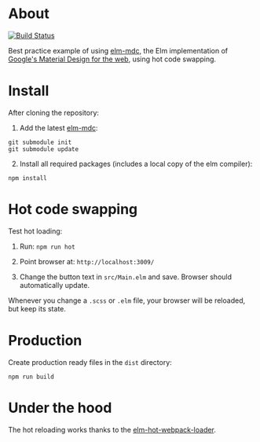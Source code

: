 # About

[![Build Status](https://api.travis-ci.org/berenddeboer/elm-mdc-starter-kit.svg?branch=master)](https://travis-ci.org/berenddeboer/elm-mdc-starter-kit/)

Best practice example of using
[elm-mdc](https://github.com/aforemny/elm-mdc), the Elm implementation
of [Google's Material Design for the web](https://github.com/material-components/material-components-web/), using hot code swapping.


# Install

After cloning the repository:

1. Add the latest [elm-mdc](https://github.com/aforemny/elm-mdc):

```
git submodule init
git submodule update
```

2. Install all required packages (includes a local copy of the elm compiler):

```
npm install
```


# Hot code swapping

Test hot loading:

1. Run: `npm run hot`

2. Point browser at: `http://localhost:3009/`

3. Change the button text in `src/Main.elm` and save. Browser should automatically update.

Whenever you change a `.scss` or `.elm` file, your browser will be
reloaded, but keep its state.


# Production

Create production ready files in the `dist` directory:

```
npm run build
```


# Under the hood

The hot reloading works thanks to the [elm-hot-webpack-loader](https://github.com/klazuka/elm-hot-webpack-loader).
